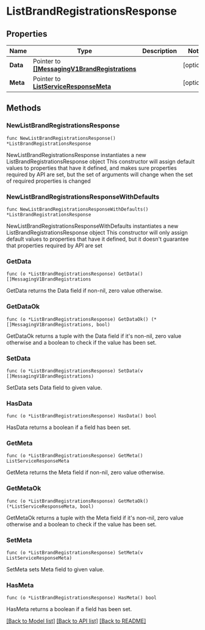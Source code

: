 # ListBrandRegistrationsResponse

## Properties

Name | Type | Description | Notes
------------ | ------------- | ------------- | -------------
**Data** | Pointer to [**[]MessagingV1BrandRegistrations**](MessagingV1BrandRegistrations.md) |  | [optional] 
**Meta** | Pointer to [**ListServiceResponseMeta**](ListServiceResponse_meta.md) |  | [optional] 

## Methods

### NewListBrandRegistrationsResponse

`func NewListBrandRegistrationsResponse() *ListBrandRegistrationsResponse`

NewListBrandRegistrationsResponse instantiates a new ListBrandRegistrationsResponse object
This constructor will assign default values to properties that have it defined,
and makes sure properties required by API are set, but the set of arguments
will change when the set of required properties is changed

### NewListBrandRegistrationsResponseWithDefaults

`func NewListBrandRegistrationsResponseWithDefaults() *ListBrandRegistrationsResponse`

NewListBrandRegistrationsResponseWithDefaults instantiates a new ListBrandRegistrationsResponse object
This constructor will only assign default values to properties that have it defined,
but it doesn't guarantee that properties required by API are set

### GetData

`func (o *ListBrandRegistrationsResponse) GetData() []MessagingV1BrandRegistrations`

GetData returns the Data field if non-nil, zero value otherwise.

### GetDataOk

`func (o *ListBrandRegistrationsResponse) GetDataOk() (*[]MessagingV1BrandRegistrations, bool)`

GetDataOk returns a tuple with the Data field if it's non-nil, zero value otherwise
and a boolean to check if the value has been set.

### SetData

`func (o *ListBrandRegistrationsResponse) SetData(v []MessagingV1BrandRegistrations)`

SetData sets Data field to given value.

### HasData

`func (o *ListBrandRegistrationsResponse) HasData() bool`

HasData returns a boolean if a field has been set.

### GetMeta

`func (o *ListBrandRegistrationsResponse) GetMeta() ListServiceResponseMeta`

GetMeta returns the Meta field if non-nil, zero value otherwise.

### GetMetaOk

`func (o *ListBrandRegistrationsResponse) GetMetaOk() (*ListServiceResponseMeta, bool)`

GetMetaOk returns a tuple with the Meta field if it's non-nil, zero value otherwise
and a boolean to check if the value has been set.

### SetMeta

`func (o *ListBrandRegistrationsResponse) SetMeta(v ListServiceResponseMeta)`

SetMeta sets Meta field to given value.

### HasMeta

`func (o *ListBrandRegistrationsResponse) HasMeta() bool`

HasMeta returns a boolean if a field has been set.


[[Back to Model list]](../README.md#documentation-for-models) [[Back to API list]](../README.md#documentation-for-api-endpoints) [[Back to README]](../README.md)


